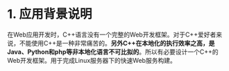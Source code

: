 # 1. 应用背景说明

在Web应用开发时，C++语言没有一个完整的Web开发框架。对于C++爱好者来说，不能使用C++是一种非常痛苦的。**另外C++在本地化的执行效率之高，是Java、Python和php等非本地化语言不可比拟的**。所以有必要设计一个C++的Web开发框架。用于完成Linux服务器下的快速Web服务构建。

